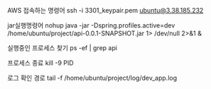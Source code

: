 AWS 접속하는 명령어 
ssh -i 3301_keypair.pem ubuntu@3.38.185.232

jar실행명령어 
nohup java -jar -Dspring.profiles.active=dev /home/ubuntu/project/api-0.0.1-SNAPSHOT.jar 1> /dev/null 2>&1 &

실행중인 프로세스 찾기 
ps -ef | grep api

프로세스 종료
kill -9 PID 

로그 확인 경로 
tail -f /home/ubuntu/project/log/dev_app.log
